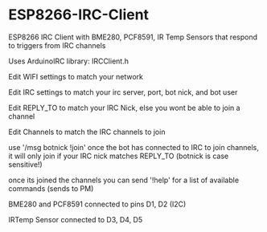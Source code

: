 # ESP8266-IRC-Client
ESP8266 IRC Client with BME280, PCF8591, IR Temp Sensors that respond to triggers from IRC channels

Uses ArduinoIRC library: IRCClient.h

Edit WIFI settings to match your network

Edit IRC settings to match your irc server, port, bot nick, and bot user

Edit REPLY_TO to match your IRC Nick, else you wont be able to join a channel

Edit Channels to match the IRC channels to join

 use '/msg botnick !join' once the bot has connected to IRC to join channels, it will only join if your IRC nick matches REPLY_TO (botnick is case sensitive!)
 
once its joined the channels you can send '!help' for a list of available commands (sends to PM)

BME280 and PCF8591 connected to pins D1, D2 (I2C)

IRTemp Sensor connected to D3, D4, D5
